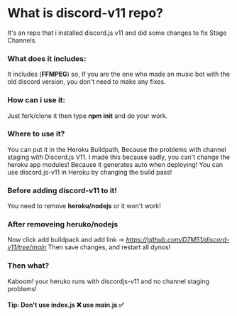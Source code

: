 # What is discord-v11 repo?
It's an repo that i installed discord.js v11 and did some changes to fix Stage Channels.
### What does it includes:
It includes (**FFMPEG**) so, If you are the one who made an music bot with the old discord version, you don't need to make any fixes.
### How can i use it:
Just fork/clone it then type **npm init** and do your work.
### Where to use it?
You can put it in the Heroku Buildpath, Because the problems with channel staging with Discord.js V11.
I made this because sadly, you can't change the heroku app modules! Because it generates auto when deploying!
You can use discord.js-v11 in Heroku by changing the build pass!
### Before adding discord-v11 to it!
You need to remove **heroku/nodejs** or it won't work!
### After removeing **heruko/nodejs**
Now click add buildpack and add link -> *https://github.com/D7M51/discord-v11/tree/main* 
Then save changes, and restart all dynos!
### Then what?
Kaboom! your heruko runs with discordjs-v11 and no channel staging problems!


#### Tip: Don't use **index.js** ❌ use **main.js** ✅
